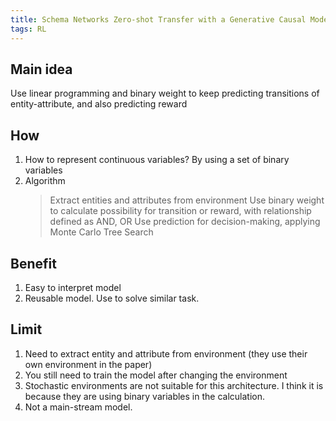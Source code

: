 ```yaml
---
title: Schema Networks Zero-shot Transfer with a Generative Causal Model of Intuitive Physics
tags: RL
---
```


## Main idea

Use linear programming and binary weight to keep predicting transitions of entity-attribute, and also predicting reward

## How

1. How to represent continuous variables?
	By using a set of binary variables
2. Algorithm
	> Extract entities and attributes from environment
	> Use binary weight to calculate possibility for transition or reward, with relationship defined as AND, OR
	> Use prediction for decision-making, applying Monte Carlo Tree Search

## Benefit

1. Easy to interpret model
2. Reusable model. Use to solve similar task.

## Limit

1. Need to extract entity and attribute from environment (they use their own environment in the paper)
2. You still need to train the model after changing the environment
3. Stochastic environments are not suitable for this architecture. I think it is because they are using binary variables in the calculation.
4. Not a main-stream model.